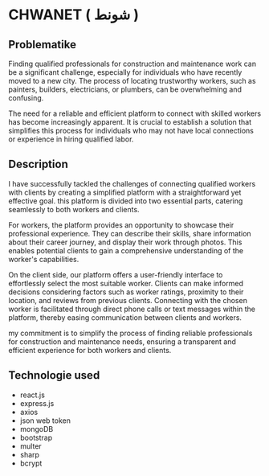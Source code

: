 # CHWANET ( شونط )

## Problematike

Finding qualified professionals for construction and maintenance work can be a significant challenge, especially for individuals who have recently moved to a new city. The process of locating trustworthy workers, such as painters, builders, electricians, or plumbers, can be overwhelming and confusing.

The need for a reliable and efficient platform to connect with skilled workers has become increasingly apparent. It is crucial to establish a solution that simplifies this process for individuals who may not have local connections or experience in hiring qualified labor.

## Description 

I have successfully tackled the challenges of connecting qualified workers with clients by creating a simplified platform with a straightforward yet effective goal. this platform is divided into two essential parts, catering seamlessly to both workers and clients.

For workers, the platform provides an opportunity to showcase their professional experience. They can describe their skills, share information about their career journey, and display their work through photos. This enables potential clients to gain a comprehensive understanding of the worker's capabilities.

On the client side, our platform offers a user-friendly interface to effortlessly select the most suitable worker. Clients can make informed decisions considering factors such as worker ratings, proximity to their location, and reviews from previous clients. Connecting with the chosen worker is facilitated through direct phone calls or text messages within the platform, thereby easing communication between clients and workers.

my commitment is to simplify the process of finding reliable professionals for construction and maintenance needs, ensuring a transparent and efficient experience for both workers and clients.

 ## Technologie used 

 * react.js 
 * express.js
 * axios 
 * json web token
 * mongoDB
 * bootstrap
 * multer
 * sharp
 * bcrypt
